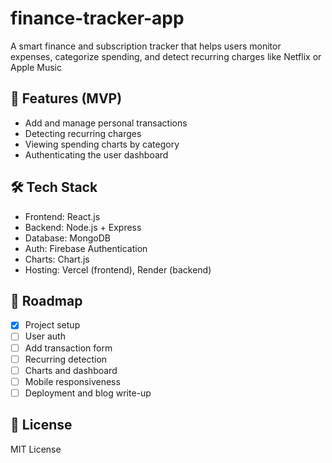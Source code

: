 # finance-tracker-app

A smart finance and subscription tracker that helps users monitor expenses, categorize spending, and detect recurring charges like Netflix or Apple Music

## 🚀 Features (MVP)
- Add and manage personal transactions
- Detecting recurring charges
- Viewing spending charts by category
- Authenticating the user dashboard

## 🛠 Tech Stack
- Frontend: React.js
- Backend: Node.js + Express
- Database: MongoDB
- Auth: Firebase Authentication
- Charts: Chart.js
- Hosting: Vercel (frontend), Render (backend)

## 📅 Roadmap
- [x] Project setup
- [ ] User auth
- [ ] Add transaction form
- [ ] Recurring detection
- [ ] Charts and dashboard
- [ ] Mobile responsiveness
- [ ] Deployment and blog write-up

## 📜 License
MIT License

